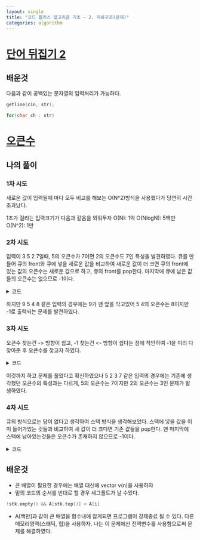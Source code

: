 ```yaml
---
layout: single
title: "코드 플러스 알고리즘 기초 - 2. 자료구조(문제)"
categories: algorithm
---
```


# [단어 뒤집기 2](https://www.acmicpc.net/problem/17413)
## 배운것
다음과 같이 공백있는 문자열의 입력처리가 가능하다.
```c++
getline(cin, str);

for(char ch : str)  
```
# [오큰수](https://www.acmicpc.net/problem/17298)
## 나의 풀이
### 1차 시도
새로운 값이 입력될때 마다 모두 비교를 해보는 O(N^2)방식을 사용했다가 당연히 시간초과났다.

1초가 걸리는 입력크기가 다음과 같음을 외워두자
O(N): 1억
O(NlogN): 5백만
O(N^2): 1만


### 2차 시도
입력이 3 5 2 7일때, 5의 오큰수가 7이면 2의 오큰수도 7인 특성을 발견하였다.
큐를 만들어 큐의 front와 큐에 넣을 새로운 값을 비교하여 새로운 값이 더 크면 큐의 front에 있는 값의 오큰수는 새로운 값으로 하고, 큐의 front를 pop한다.
마지막에 큐에 남은 값들의 오큰수는 없으므로 -1이다.

<details markdown="1">
<summary>코드</summary>

```c++
int main()
{
    ios_base::sync_with_stdio(false);
    cin.tie(nullptr);

    int t;
    cin >> t;

    queue<int> q;
    int num;

    while(t--)
    {
        cin >> num;

        if(q.front() < num)
        {
            while(!q.empty())
            {
                cout << num << ' ';
                q.pop();
            }
            q.push(num);
        }
        else
        {
            q.push(num);
        }
    }
    while(!q.empty())
    {
        cout << "-1 ";
        q.pop();
    }
    return 0;
}
```
</details>

하지만 9 5 4 8 같은 입력의 경우에는 9가 맨 앞을 막고있어 5 4의 오큰수는 8이지만 -1로 출력되는 문제를 발견하였다.


### 3차 시도
오큰수 찾는건 -> 방향이 쉽고, -1 찾는건 <- 방향이 쉽다는 점에 착안하여 -1을 미리 다 찾아준 후 오큰수를 찾고자 하였다.

<details markdown="1">
<summary>코드</summary>

```c++
int A[1000000];
int Result[1000000];

int main()
{
    ios_base::sync_with_stdio(false);
    cin.tie(nullptr);

    int t;
    cin >> t;

    queue<int> q;
    int num;
    int idx;

    for(int i = 0; i < t; i++)
    {
        cin >> num;
        A[i] = num;
    }

    int max = -1;
    //-1 찾기
    for(int i = t-1; i >= 0; i--)
    {
        if(A[i] >= max)
        {
            Result[i] = -1;
            max = A[i];
        }
    }

    //오큰수 찾기
    for(int i = 0; i < t; i++)
    {
        if(q.empty())
        {
            if(Result[i] != -1)
                q.push(i);
        }
        else 
        {
            if(A[q.front()] < A[i])
            {
                while(!q.empty())
                {
                    Result[q.front()] = A[i];
                    q.pop();
                }
                if(Result[i] != -1)
                    q.push(i);
            }
            else
                if(Result[i] != -1)
                    q.push(i);
        }
    }

    //출력
    for(int i = 0; i < t; i++)
    {
        cout << Result[i];
        if(i != t-1)
            cout << ' ';
    }
    cout << '\n';
    return 0;
}
```
</details>

이것까지 하고 문제를 풀었다고 확신하였으나 5 2 3 7 같은 입력의 경우에는 기존에 생각했던 오큰수의 특성과는 다르게, 5의 오큰수는 7이지만 2의 오큰수는 3인 문제가 발생하였다.


### 4차 시도
큐의 방식으로는 답이 없다고 생각하여 스택 방식을 생각해보았다.
스택에 넣을 값을 이미 들어가있는 것들과 비교하여 새 값이 더 크다면 기존 값들을 pop한다. 
맨 마지막에 스택에 남아있는것들은 오큰수가 존재하지 않으므로 -1이다.

<details markdown="1">
<summary>코드</summary>

```c++
#include <iostream>
#include <stack>

int A[1000000];
int R[1000000];

using namespace std;

int main()
{
    ios_base::sync_with_stdio(false);
    cin.tie(nullptr);

    int t, num;
    cin >> t;

    for(int i = 0; i < t; i++)
    {
        cin >> num;
        A[i] = num;
    }
    stack<int> stk;

    //오큰수 찾기
    for(int i = 0; i < t; i++)
    {
        //스택이 비었을 경우
        if(stk.empty())
        {
            stk.push(i);
        }
        else
        {
            while(!stk.empty() && A[stk.top()] < A[i])
            {
                R[stk.top()] = A[i];
                stk.pop();
            }
            stk.push(i);
        }
    }
    //-1 처리
    while(!stk.empty())
    {
        R[stk.top()] = -1;
        stk.pop();
    }

    //출력
    for(int i = 0; i < t; i++)
    {
        cout << R[i];
        if(i != t-1)
            cout << ' ';
    }
    cout << '\n';
    return 0;
}
```
</details>


## 배운것
* 큰  배열이 필요한 경우에는 배열 대신에 vector<int> v(n)을 사용하자
* 밑의 코드의 순서를 반대로 할 경우 세그폴트가 날 수있다.
```c++ 
!stk.empty() && A[stk.top()] < A[i] 
```
* A[백만]과 같이 큰 배열을 함수내에 잡게되면 프로그램이 강제종료 될 수 있다. 다른 메모리영역(스태틱, 힙)을 사용하자. 나는 이 문제에선 전역변수를 사용함으로써 문제를 해결하였다.
